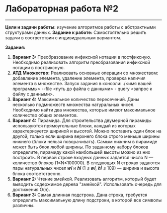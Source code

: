# Лабораторная работа №2
---
__Цели и задачи работы:__ изучение алгоритмов работы с абстрактными структурами данных.
__Задание к работе:__ Самостоятельно решить задачи в соответствии с индивидуальным вариантом. 

__Задания:__
1. __Вариант 3:__ Преобразование инфиксной нотации в постфиксную. Необходимо реализовать алгоритм преобразования инфиксной нотации в постфиксную. 
2. __АТД Множество:__ Реализовать основные операции со множеством: добавление элемента, удаление элемента, проверка наличия элемента в множестве. Запуск задания в консоли: ./<имя вашей программы> --file <путь до файла с данными> - query <запрос к файлу с данными>.
3. __Вариант 4:__ Максимальное количество пересечений. Даны несколько подмножеств множества натуральных чисел. Необходимо найти два множества, которые имеют максимальное количество общих элементов.
4. __Вариант 4:__ Пирамида. Для строительства двумерной пирамиды используются прямоугольные блоки, каждый из которых характеризуется шириной и высотой. Можно поставить один блок на другой, только если ширина верхнего блока строго меньше ширины нижнего (блоки нельзя поворачивать). Самым нижним в пирамиде может быть блок любой ширины. По заданному набору блоков определите, пирамиду какой наибольшей высоты можно из них построить. В первой строке входных данных задается число N — количество блоков (1≤N≤100000). В следующих N строках задаются пары натуральных чисел 𝒘𝒊 и 𝒉𝒊 (1 ≤ 𝒘𝒊, 𝒉𝒊 ≤ 109) — ширина и высота блока соответственно.
5. __Вариант 2:__ Чтение змейкой. Реализовать алгоритм, который будет выводить содержимое дерева "змейкой". Использовать очередь для достижения O(n).
6. __Вариант 3:__ Самая длинная подстрока. Дана строка, требуется определить максимальную длину подстроки, в которой все символы различны.